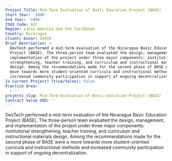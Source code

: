 ```yaml
---
Project Title: Mid-Term Evaluation of Basic Education Project (BASE)
Start Year: '1996'
End Year: '1996'
ISO3 Code: NIC
Region: Latin America and the Caribbean
Country: Nicaragua
Client/ Donor: USAID
Brief Description: >-
  DevTech performed a mid-term evaluation of the Nicaragua Basic Education
  Project (BASE). The three-person team evaluated the design, management, and
  implementation of the project under three major components: institutional
  strengthening, teacher training, and curriculum and instructional materials
  design. Among the recommendations made for the second phase of BASE were a
  move towards more student-oriented curricula and instructional methods and
  increased community participation in support of ongoing decentralization.
Is Current Project? (true/false): false
Practice Area:
  - ''
projects_slug: Mid-Term-Evaluation-of-Basic-Education-Project-(BASE)
Contract Value USD: ''
---
```

DevTech performed a mid-term evaluation of the Nicaragua Basic Education Project (BASE). The three-person team evaluated the design, management, and implementation of the project under three major components: institutional strengthening, teacher training, and curriculum and instructional materials design. Among the recommendations made for the second phase of BASE were a move towards more student-oriented curricula and instructional methods and increased community participation in support of ongoing decentralization.